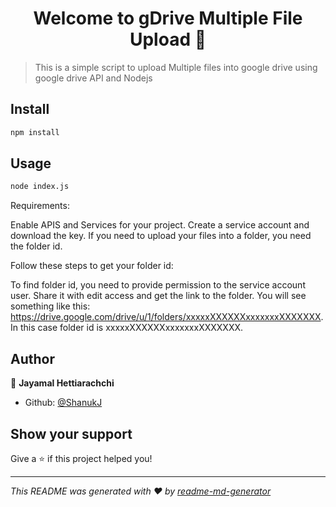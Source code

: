 <h1 align="center">Welcome to gDrive Multiple File Upload 👋</h1>

> This is a simple script to upload Multiple files into google drive using google drive API and Nodejs

## Install

```sh
npm install
```

## Usage

```sh
node index.js
```
Requirements:

  Enable APIS and Services for your project.
  Create a service account and download the key.
  If you need to upload your files into a folder, you need the folder id.

Follow these steps to get your folder id:

  To find folder id, you need to provide permission to the service account user.
  Share it with edit access and get the link to the folder.
  You will see something like this: https://drive.google.com/drive/u/1/folders/xxxxxXXXXXXxxxxxxxXXXXXXX.
  In this case folder id is xxxxxXXXXXXxxxxxxxXXXXXXX.

## Author

👤 **Jayamal Hettiarachchi**

* Github: [@ShanukJ](https://github.com/ShanukJ)

## Show your support

Give a ⭐️ if this project helped you!

***
_This README was generated with ❤️ by [readme-md-generator](https://github.com/kefranabg/readme-md-generator)_